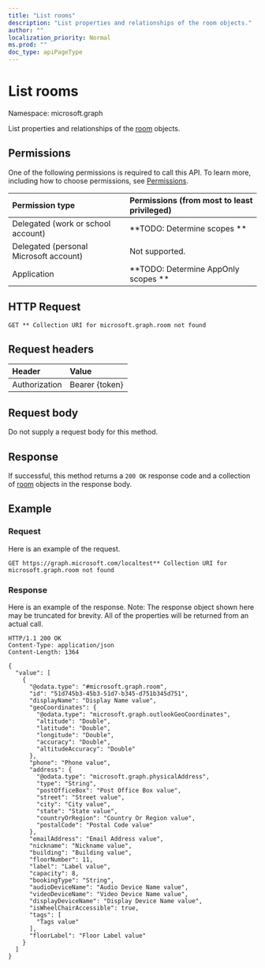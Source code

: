 ```yaml
---
title: "List rooms"
description: "List properties and relationships of the room objects."
author: ""
localization_priority: Normal
ms.prod: ""
doc_type: apiPageType
---
```


# List rooms

Namespace: microsoft.graph

List properties and relationships of the [room](../resources/room.md) objects.

## Permissions
One of the following permissions is required to call this API. To learn more, including how to choose permissions, see [Permissions](/concepts/permissions-reference.md).

|Permission type|Permissions (from most to least privileged)|
|:---|:---|
|Delegated (work or school account)|**TODO: Determine scopes **|
|Delegated (personal Microsoft account)|Not supported.|
|Application|**TODO: Determine AppOnly scopes **|

## HTTP Request
<!-- {
  "blockType": "ignored"
}
-->
``` http
GET ** Collection URI for microsoft.graph.room not found
```

## Request headers
|Header|Value|
|:---|:---|
|Authorization|Bearer {token}|

## Request body
Do not supply a request body for this method.

## Response
If successful, this method returns a `200 OK` response code and a collection of [room](../resources/room.md) objects in the response body.

## Example

### Request
Here is an example of the request.
<!-- {
  "blockType": "request",
  "name": "get_room"
}
-->
``` http
GET https://graph.microsoft.com/localtest** Collection URI for microsoft.graph.room not found
```

### Response
Here is an example of the response. Note: The response object shown here may be truncated for brevity. All of the properties will be returned from an actual call.
<!-- {
  "blockType": "response",
  "truncated": true,
  "@odata.type": "collection(microsoft.graph.room)"
}
-->
``` http
HTTP/1.1 200 OK
Content-Type: application/json
Content-Length: 1364

{
  "value": [
    {
      "@odata.type": "#microsoft.graph.room",
      "id": "51d745b3-45b3-51d7-b345-d751b345d751",
      "displayName": "Display Name value",
      "geoCoordinates": {
        "@odata.type": "microsoft.graph.outlookGeoCoordinates",
        "altitude": "Double",
        "latitude": "Double",
        "longitude": "Double",
        "accuracy": "Double",
        "altitudeAccuracy": "Double"
      },
      "phone": "Phone value",
      "address": {
        "@odata.type": "microsoft.graph.physicalAddress",
        "type": "String",
        "postOfficeBox": "Post Office Box value",
        "street": "Street value",
        "city": "City value",
        "state": "State value",
        "countryOrRegion": "Country Or Region value",
        "postalCode": "Postal Code value"
      },
      "emailAddress": "Email Address value",
      "nickname": "Nickname value",
      "building": "Building value",
      "floorNumber": 11,
      "label": "Label value",
      "capacity": 8,
      "bookingType": "String",
      "audioDeviceName": "Audio Device Name value",
      "videoDeviceName": "Video Device Name value",
      "displayDeviceName": "Display Device Name value",
      "isWheelChairAccessible": true,
      "tags": [
        "Tags value"
      ],
      "floorLabel": "Floor Label value"
    }
  ]
}
```

